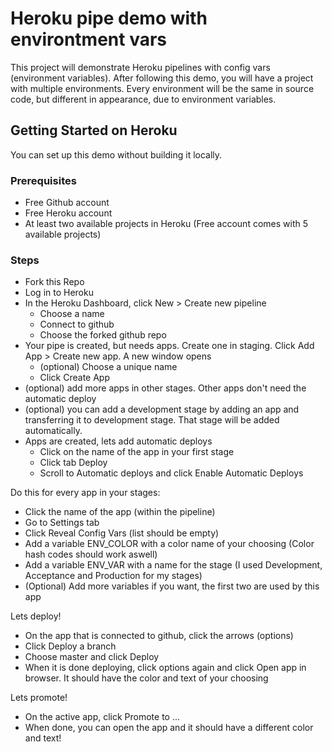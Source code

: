 # Heroku pipe demo with environtment vars

This project will demonstrate Heroku pipelines with config vars (environment variables).
After following this demo, you will have a project with multiple environments. Every environment will be the same in source code, but different in appearance, due to environment variables.

## Getting Started on Heroku

You can set up this demo without building it locally.

### Prerequisites

* Free Github account
* Free Heroku account
* At least two available projects in Heroku (Free account comes with 5 available projects)

### Steps

* Fork this Repo
* Log in to Heroku
* In the Heroku Dashboard, click New > Create new pipeline
  * Choose a name
  * Connect to github
  * Choose the forked github repo
* Your pipe is created, but needs apps. Create one in staging. Click Add App > Create new app. A new window opens
  * (optional) Choose a unique name
  * Click Create App
* (optional) add more apps in other stages. Other apps don't need the automatic deploy
* (optional) you can add a development stage by adding an app and transferring it to development stage. That stage will be added automatically.
* Apps are created, lets add automatic deploys
  * Click on the name of the app in your first stage
  * Click tab Deploy
  * Scroll to Automatic deploys and click Enable Automatic Deploys

Do this for every app in your stages:
* Click the name of the app (within the pipeline)
* Go to Settings tab
* Click Reveal Config Vars (list should be empty)
* Add a variable ENV_COLOR with a color name of your choosing (Color hash codes should work aswell)
* Add a variable ENV_VAR with a name for the stage (I used Development, Acceptance and Production for my stages)
* (Optional) Add more variables if you want, the first two are used by this app

Lets deploy!
* On the app that is connected to github, click the arrows (options)
* Click Deploy a branch
* Choose master and click Deploy
* When it is done deploying, click options again and click Open app in browser. It should have the color and text of your choosing

Lets promote!
* On the active app, click Promote to ...
* When done, you can open the app and it should have a different color and text!
